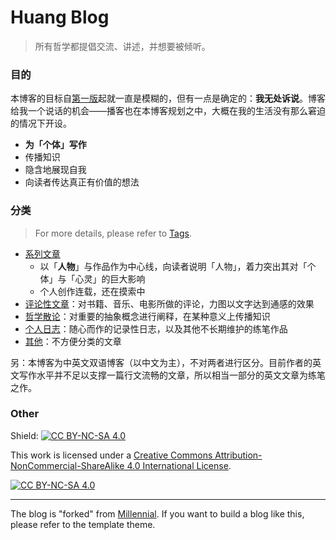 # Huang Blog

> 所有哲学都提倡交流、讲述，并想要被倾听。

### 目的

本博客的目标自[第一版](https://xn--29s704loyd.com/old)起就一直是模糊的，但有一点是确定的：**我无处诉说**。博客给我一个说话的机会——播客也在本博客规划之中，大概在我的生活没有那么窘迫的情况下开设。

- **为「个体」写作**
- 传播知识
- 隐含地展现自我
- 向读者传达真正有价值的想法

### 分类

> For more details, please refer to [Tags](https://huang-feiyu.github.io/tags).

* [系列文章](https://huang-feiyu.github.io/series)
  * 以「**人物**」与作品作为中心线，向读者说明「人物」，着力突出其对「个体」与「心灵」的巨大影响
  * 个人创作连载，还在摸索中
* [评论性文章](https://huang-feiyu.github.io/review)：对书籍、音乐、电影所做的评论，力图以文字达到通感的效果
* [哲学散论](https://huang-feiyu.github.io/essay)：对重要的抽象概念进行阐释，在某种意义上传播知识
* [个人日志](https://huang-feiyu.github.io/journal)：随心而作的记录性日志，以及其他不长期维护的练笔作品
* [其他](https://huang-feiyu.github.io/other)：不方便分类的文章

另：本博客为中英文双语博客（以中文为主），不对两者进行区分。目前作者的英文写作水平并不足以支撑一篇行文流畅的文章，所以相当一部分的英文文章为练笔之作。

### Other

Shield: [![CC BY-NC-SA 4.0][cc-by-nc-sa-shield]][cc-by-nc-sa]

This work is licensed under a
[Creative Commons Attribution-NonCommercial-ShareAlike 4.0 International License][cc-by-nc-sa].

[![CC BY-NC-SA 4.0][cc-by-nc-sa-image]][cc-by-nc-sa]

[cc-by-nc-sa]: http://creativecommons.org/licenses/by-nc-sa/4.0/
[cc-by-nc-sa-image]: https://licensebuttons.net/l/by-nc-sa/4.0/88x31.png
[cc-by-nc-sa-shield]: https://img.shields.io/badge/License-CC%20BY--NC--SA%204.0-lightgrey.svg

---

The blog is "forked" from [Millennial](https://github.com/LeNPaul/Millennial/).
If you want to build a blog like this, please refer to the template theme.

